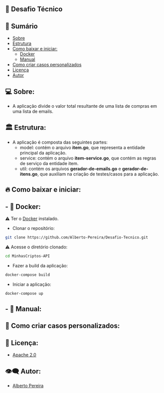 ## 💼 Desafio Técnico

## 📝 Sumário

- [Sobre](#about)
- [Estrutura](#pattern)
- [Como baixar e iniciar:](#howtodownload)
    - [Docker](#docker)
    - [Manual](#manual)
- [Como criar casos personalizados](#customcase)
- [Licença](#license)
- [Autor](#author)

## 💻 Sobre: <a name="about"></a>

- A aplicação divide o valor total resultante de uma lista de compras em uma lista de emails.

## 🏛 Estrutura: <a name="pattern"></a>

- A aplicação é composta das seguintes partes:
    - model: contém o arquivo <b>item.go</b>, que representa a entidade principal da aplicação.
    - service: contém o arquivo <b>item-service.go</b>, que contém as regras de serviço da entidade item.
    - util: contém os arquivos <b>gerador-de-emails.go</b> e <b>gerador-de-itens.go</b>, que auxiliam na criação de testes/casos para a aplicação.

## 🔥 Como baixar e iniciar: <a name="howtodownload"></a>
## - 🐳 Docker: <a name="docker"></a>
⚠ Ter o <a href="https://www.docker.com/products/docker-desktop/">Docker</a> instalado.
- Clonar o repositório:
```bash
git clone https://github.com/Alberto-Pereira/Desafio-Tecnico.git
```
⚠ Acesse o diretório clonado:
```bash
cd MinhasCriptos-API
```
- Fazer a build da aplicação:
```bash
docker-compose build
```
- Iniciar a aplicação:
```bash
docker-compose up
```

## - 🔨 Manual: <a name="manual"></a>

## 🧵 Como criar casos personalizados: <a name="customcase"></a>

## 📃 Licença: <a name="license"></a>

- <a href="http://www.apache.org/licenses/LICENSE-2.0.html">Apache 2.0</a>

## 👁‍🗨 Autor: <a name="author"></a>

- <a href="https://github.com/Alberto-Pereira">Alberto Pereira</a>
